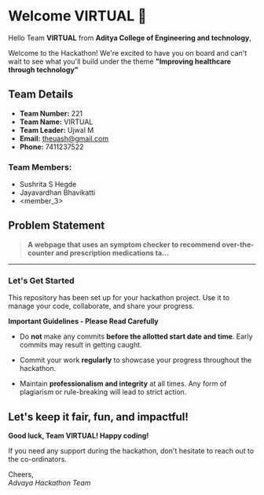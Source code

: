 # Welcome VIRTUAL 👋

Hello Team **VIRTUAL** from **Aditya College of Engineering and technology**,

Welcome to the Hackathon! We're excited to have you on board and can't wait to see what you'll build under the theme **"Improving healthcare through technology"** 

## Team Details

- **Team Number:** 221  
- **Team Name:** VIRTUAL
- **Team Leader:** Ujwal M  
- **Email:** theuash@gmail.com  
- **Phone:** 7411237522  

### Team Members:
- Sushrita S Hegde 
- Jayavardhan Bhavikatti 
- <member_3> 

## Problem Statement

> **A webpage that uses an symptom checker to recommend over-the-counter and prescription medications ta...**

---

### Let's Get Started 

This repository has been set up for your hackathon project. Use it to manage your code, collaborate, and share your progress.

**Important Guidelines - Please Read Carefully**

- Do **not** make any commits **before the allotted start date and time**. Early commits may result in getting caught.
- Commit your work **regularly** to showcase your progress throughout the hackathon.

- Maintain **professionalism and integrity** at all times. Any form of plagiarism or rule-breaking will lead to strict action.

Let's keep it fair, fun, and impactful! 
---

**Good luck, Team VIRTUAL! Happy coding!**

If you need any support during the hackathon, don't hesitate to reach out to the co-ordinators.

Cheers,  
_Advaya Hackathon Team_